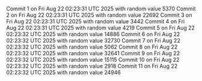 Commit 1 on Fri Aug 22 02:23:31 UTC 2025 with random value 5370
Commit 2 on Fri Aug 22 02:23:31 UTC 2025 with random value 22692
Commit 3 on Fri Aug 22 02:23:31 UTC 2025 with random value 3442
Commit 4 on Fri Aug 22 02:23:31 UTC 2025 with random value 4219
Commit 5 on Fri Aug 22 02:23:32 UTC 2025 with random value 14886
Commit 6 on Fri Aug 22 02:23:32 UTC 2025 with random value 32730
Commit 7 on Fri Aug 22 02:23:32 UTC 2025 with random value 5062
Commit 8 on Fri Aug 22 02:23:32 UTC 2025 with random value 32641
Commit 9 on Fri Aug 22 02:23:32 UTC 2025 with random value 15115
Commit 10 on Fri Aug 22 02:23:32 UTC 2025 with random value 2918
Commit 11 on Fri Aug 22 02:23:32 UTC 2025 with random value 24946
